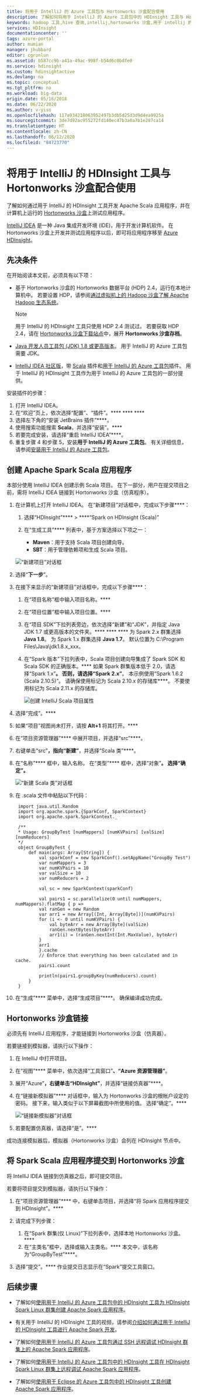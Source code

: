 ```yaml
---
title: 将用于 IntelliJ 的 Azure 工具包与 Hortonworks 沙盒配合使用
description: 了解如何将用于 IntelliJ 的 Azure 工具包中的 HDInsight 工具与 Hortonworks 沙盒配合使用。
keywords: hadoop 工具,hive 查询,intellij,hortonworks 沙盒,用于 intellij 的 azure 工具包
services: HDInsight
documentationcenter: ''
tags: azure-portal
author: mumian
manager: jhubbard
editor: cgronlun
ms.assetid: b587cc9b-a41a-49ac-998f-b54d6c0bdfe0
ms.service: hdinsight
ms.custom: hdinsightactive
ms.devlang: na
ms.topic: conceptual
ms.tgt_pltfrm: na
ms.workload: big-data
origin.date: 05/16/2018
ms.date: 06/22/2020
ms.author: v-yiso
ms.openlocfilehash: 117a934218063952497b3db5d25d3d9d4ea9925a
ms.sourcegitcommit: 3de7d92ac955272fd140ec47b3a0a7b1e287ca14
ms.translationtype: HT
ms.contentlocale: zh-CN
ms.lasthandoff: 06/12/2020
ms.locfileid: "84723770"
---
```

# <a name="use-hdinsight-tools-for-intellij-with-hortonworks-sandbox"></a>将用于 IntelliJ 的 HDInsight 工具与 Hortonworks 沙盒配合使用

了解如何通过用于 IntelliJ 的 HDInsight 工具开发 Apache Scala 应用程序，并在计算机上运行的 [Hortonworks 沙盒](https://hortonworks.com/products/sandbox/)上测试应用程序。 

[IntelliJ IDEA](https://www.jetbrains.com/idea/) 是一种 Java 集成开发环境 (IDE)，用于开发计算机软件。 在 Hortonworks 沙盒上开发并测试应用程序以后，即可将应用程序移至 [Azure HDInsight](apache-hadoop-introduction.md)。

## <a name="prerequisites"></a>先决条件

在开始阅读本文前，必须具有以下项：

- 基于 Hortonworks 沙盒的 Hortonworks 数据平台 (HDP) 2.4，运行在本地计算机中。 若要设置 HDP，请参阅[通过虚拟机上的 Hadoop 沙盒了解 Apache Hadoop 生态系统](apache-hadoop-emulator-get-started.md)。 
    > [!NOTE]
    > 用于 IntelliJ 的 HDInsight 工具只使用 HDP 2.4 测试过。 若要获取 HDP 2.4，请在 [Hortonworks 沙盒下载站点](https://hortonworks.com/downloads/#sandbox)中，展开 **Hortonworks 沙盒存档**。

- [Java 开发人员工具包 (JDK) 1.8 或更高版本](https://aka.ms/azure-jdks)。 用于 IntelliJ 的 Azure 工具包需要 JDK。

- [IntelliJ IDEA 社区版](https://www.jetbrains.com/idea/download)，带 [Scala](https://plugins.jetbrains.com/idea/plugin/1347-scala) 插件和[用于 IntelliJ 的 Azure 工具包](https://docs.microsoft.com/azure/developer/java/toolkit-for-intellij)插件。 用于 IntelliJ 的 HDInsight 工具作为用于 IntelliJ 的 Azure 工具包的一部分提供。

安装插件的步骤：

  1. 打开 IntelliJ IDEA。
  2. 在“欢迎”页上，依次选择“配置”、“插件”。**** **** ****
  3. 选择左下角的“安装 JetBrains 插件”****。
  4. 使用搜索功能搜索 **Scala**，并选择“安装”。****
  5. 若要完成安装，请选择“重启 IntelliJ IDEA”****。
  6. 重复步骤 4 和步骤 5，安装**用于 IntelliJ 的 Azure 工具包**。 有关详细信息，请参阅[安装用于 IntelliJ 的 Azure 工具包](https://docs.microsoft.com/azure/azure-toolkit-for-intellij-installation)。

## <a name="create-an-apache-spark-scala-application"></a>创建 Apache Spark Scala 应用程序

本部分使用 IntelliJ IDEA 创建示例 Scala 项目。 在下一部分，用户在提交项目之前，需将 IntelliJ IDEA 链接到 Hortonworks 沙盒（仿真程序）。

1. 在计算机上打开 IntelliJ IDEA。 在“新建项目”对话框中，完成以下步骤****：

   1. 选择“HDInsight”**** > ****“Spark on HDInsight (Scala)”
   2. 在“生成工具”**** 列表中，基于方案选择以下项之一：

      * **Maven**：用于支持 Scala 项目创建向导。
      * **SBT**：用于管理依赖项和生成 Scala 项目。

   ![“新建项目”对话框](./media/hdinsight-tools-for-intellij-with-hortonworks-sandbox/intellij-create-scala-project.png)

2. 选择“**下一步**”。
3. 在接下来显示的“新建项目”对话框中，完成以下步骤****：

   1. 在“项目名称”框中输入项目名称。****
   2. 在“项目位置”框中输入项目位置。****
   3. 在“项目 SDK”下拉列表旁边，依次选择“新建”和“JDK”，并指定 Java JDK 1.7 或更高版本的文件夹。**** **** **** 为 Spark 2.x 群集选择 **Java 1.8**。 为 Spark 1.x 群集选择 **Java 1.7**。 默认位置为 C:\Program Files\Java\jdk1.8.x_xxx。
   4. 在“Spark 版本”下拉列表中，Scala 项目创建向导集成了 Spark SDK 和 Scala SDK 的正确版本。**** 如果 Spark 群集版本低于 2.0，请选择“Spark 1.x”****。 否则，请选择“Spark 2.x”****。 本示例使用“Spark 1.6.2 (Scala 2.10.5)”。 请确保使用标记为 Scala 2.10.x 的存储库****。 不要使用标记为 Scala 2.11.x 的存储库。
    
      ![创建 IntelliJ Scala 项目属性](./media/hdinsight-tools-for-intellij-with-hortonworks-sandbox/intellij-create-scala-project-properties.png)


4. 选择“完成”。****
5. 如果“项目”视图尚未打开，请按 **Alt+1** 将其打开。****
6. 在“项目资源管理器”**** 中展开项目，并选择“src”****。
7. 右键单击“src”****，指向“新建”****，并选择“Scala 类”****。
8. 在“名称”**** 框中，输入名称。 在“类型”**** 框中，选择“对象”****。 选择“确定”。****

    ![“新建 Scala 类”对话框](./media/hdinsight-tools-for-intellij-with-hortonworks-sandbox/intellij-create-new-scala-class.png)

9. 在 .scala 文件中粘贴以下代码：

        import java.util.Random
        import org.apache.spark.{SparkConf, SparkContext}
        import org.apache.spark.SparkContext._

        /**
        * Usage: GroupByTest [numMappers] [numKVPairs] [valSize] [numReducers]
        */
        object GroupByTest {
            def main(args: Array[String]) {
                val sparkConf = new SparkConf().setAppName("GroupBy Test")
                var numMappers = 3
                var numKVPairs = 10
                var valSize = 10
                var numReducers = 2

                val sc = new SparkContext(sparkConf)

                val pairs1 = sc.parallelize(0 until numMappers, numMappers).flatMap { p =>
                val ranGen = new Random
                var arr1 = new Array[(Int, Array[Byte])](numKVPairs)
                for (i <- 0 until numKVPairs) {
                    val byteArr = new Array[Byte](valSize)
                    ranGen.nextBytes(byteArr)
                    arr1(i) = (ranGen.nextInt(Int.MaxValue), byteArr)
                }
                arr1
                }.cache
                // Enforce that everything has been calculated and in cache.
                pairs1.count

                println(pairs1.groupByKey(numReducers).count)
            }
        }

10. 在“生成”**** 菜单中，选择“生成项目”****。 确保编译成功完成。


## <a name="link-to-the-hortonworks-sandbox"></a>Hortonworks 沙盒链接

必须先有 IntelliJ 应用程序，才能链接到 Hortonworks 沙盒（仿真器）。

若要链接到模拟器，请执行以下操作：

1. 在 IntelliJ 中打开项目。

2. 在“视图”**** 菜单中，依次选择“工具窗口”****、“Azure 资源管理器”****。

3. 展开“Azure”****，右键单击“HDInsight”****，并选择“链接仿真器”****。
4. 在“链接新模拟器”**** 对话框中，输入为 Hortonworks 沙盒的根帐户设定的密码。 接下来，输入类似于以下屏幕截图中所使用的值。 选择“确定”。**** 

   ![“链接新模拟器”对话框](./media/hdinsight-tools-for-intellij-with-hortonworks-sandbox/intellij-link-an-emulator.png)

5. 若要配置仿真器，请选择“是”。****

成功连接模拟器后，模拟器（Hortonworks 沙盒）会列在 HDInsight 节点中。

## <a name="submit-the-spark-scala-application-to-the-hortonworks-sandbox"></a>将 Spark Scala 应用程序提交到 Hortonworks 沙盒

将 IntelliJ IDEA 链接到仿真器之后，即可提交项目。

若要将项目提交到模拟器，请执行以下操作：

1. 在“项目资源管理器”**** 中，右键单击项目，并选择“将 Spark 应用程序提交到 HDInsight”。****
2. 请完成下列步骤：

    1. 在“Spark 群集(仅 Linux)”下拉列表中，选择本地 Hortonworks 沙盒。****
    2. 在“主类名”框中，选择或输入主类名。**** 本文中，该名称为“GroupByTest”****。

3. 选择“提交”。**** 作业提交日志显示在“Spark”提交工具窗口。

## <a name="next-steps"></a>后续步骤

- 了解如何[使用用于 IntelliJ 的 Azure 工具包中的 HDInsight 工具为 HDInsight Spark Linux 群集创建 Apache Spark 应用程序](../spark/apache-spark-intellij-tool-plugin.md)。

- 有关用于 IntelliJ 的 HDInsight 工具的视频，请参阅[介绍如何通过用于 IntelliJ 的 HDInsight 工具进行 Apache Spark 开发](https://www.youtube.com/watch?v=YTZzYVgut6c)。

- 了解如何[使用用于 IntelliJ 的 Azure 工具包通过 SSH 远程调试 HDInsight 群集上的 Apache Spark 应用程序](../spark/apache-spark-intellij-tool-debug-remotely-through-ssh.md)。

- 了解如何[使用用于 IntelliJ 的 Azure 工具包中的 HDInsight 工具在 HDInsight Spark Linux 群集上远程调试 Apache Spark 应用程序](../spark/apache-spark-intellij-tool-plugin-debug-jobs-remotely.md)。

- 了解如何[使用用于 Eclipse 的 Azure 工具包中的 HDInsight 工具创建 Apache Spark 应用程序](../spark/apache-spark-eclipse-tool-plugin.md)。


<!--Update_Description: wording update-->